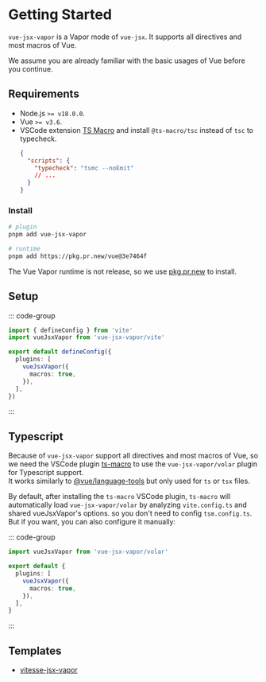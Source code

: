 # Getting Started

`vue-jsx-vapor` is a Vapor mode of `vue-jsx`. It supports all directives and most macros of Vue.

We assume you are already familiar with the basic usages of Vue before you continue.

## Requirements

- Node.js `>= v18.0.0`.
- Vue `>= v3.6`.
- VSCode extension [TS Macro](https://marketplace.visualstudio.com/items?itemName=zhiyuanzmj.vscode-ts-macro) and install `@ts-macro/tsc` instead of `tsc` to typecheck.
  ```json
  {
    "scripts": {
      "typecheck": "tsmc --noEmit"
      // ...
    }
  }
  ```

### Install

```bash [pnpm]
# plugin
pnpm add vue-jsx-vapor

# runtime
pnpm add https://pkg.pr.new/vue@3e7464f
```

The Vue Vapor runtime is not release, so we use [pkg.pr.new](https://github.com/stackblitz-labs/pkg.pr.new) to install.

## Setup

::: code-group

```ts [vite.config.ts]
import { defineConfig } from 'vite'
import vueJsxVapor from 'vue-jsx-vapor/vite'

export default defineConfig({
  plugins: [
    vueJsxVapor({
      macros: true,
    }),
  ],
})
```

:::

## Typescript

Because of `vue-jsx-vapor` support all directives and most macros of Vue, so we need the VSCode plugin [ts-macro](https://github.com/ts-macro/ts-macro) to use the `vue-jsx-vapor/volar` plugin for Typescript support.\
It works similarly to [@vue/language-tools](https://github.com/vuejs/language-tools) but only used for `ts` or `tsx` files.

By default, after installing the `ts-macro` VSCode plugin, `ts-macro` will automatically load `vue-jsx-vapor/volar` by analyzing `vite.config.ts` and shared vueJsxVapor's options. so you don't need to config `tsm.config.ts`. But if you want, you can also configure it manually:

::: code-group

```ts [tsm.config.ts]
import vueJsxVapor from 'vue-jsx-vapor/volar'

export default {
  plugins: [
    vueJsxVapor({
      macros: true,
    }),
  ],
}
```

:::

## Templates

- [vitesse-jsx-vapor](https://github.com/zhiyuanzmj/vitesse-jsx-vapor)
